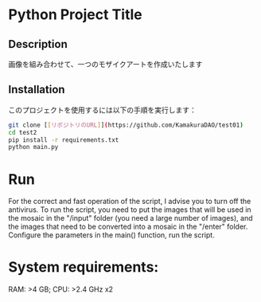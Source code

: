 # Python Project Title

## Description

画像を組み合わせて、一つのモザイクアートを作成いたします

## Installation

このプロジェクトを使用するには以下の手順を実行します：

```bash
git clone [[リポジトリのURL]](https://github.com/KamakuraDAO/test01)
cd test2
pip install -r requirements.txt
python main.py
```
# Run
For the correct and fast operation of the script, I advise you to turn off the antivirus. 
To run the script, you need to put the images that will be used in the mosaic in the "/input" folder (you need a large number of images), and the images that need to be converted into a mosaic in the "/enter" folder. Сonfigure the parameters in the main() function, run the script.

# System requirements:
RAM: >4 GB;
CPU: >2.4 GHz x2

